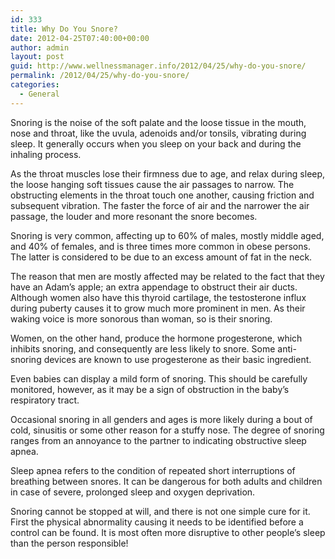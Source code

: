 ```yaml
---
id: 333
title: Why Do You Snore?
date: 2012-04-25T07:40:00+00:00
author: admin
layout: post
guid: http://www.wellnessmanager.info/2012/04/25/why-do-you-snore/
permalink: /2012/04/25/why-do-you-snore/
categories:
  - General
---
```

Snoring is the noise of the soft palate and the loose tissue in the mouth, nose and throat, like the uvula, adenoids and/or tonsils, vibrating during sleep. It generally occurs when you sleep on your back and during the inhaling process.

As the throat muscles lose their firmness due to age, and relax during sleep, the loose hanging soft tissues cause the air passages to narrow. The obstructing elements in the throat touch one another, causing friction and subsequent vibration. The faster the force of air and the narrower the air passage, the louder and more resonant the snore becomes.

Snoring is very common, affecting up to 60% of males, mostly middle aged, and 40% of females, and is three times more common in obese persons. The latter is considered to be due to an excess amount of fat in the neck.

The reason that men are mostly affected may be related to the fact that they have an Adam&#8217;s apple; an extra appendage to obstruct their air ducts. Although women also have this thyroid cartilage, the testosterone influx during puberty causes it to grow much more prominent in men. As their waking voice is more sonorous than woman, so is their snoring.

Women, on the other hand, produce the hormone progesterone, which inhibits snoring, and consequently are less likely to snore. Some anti-snoring devices are known to use progesterone as their basic ingredient.

Even babies can display a mild form of snoring. This should be carefully monitored, however, as it may be a sign of obstruction in the baby&#8217;s respiratory tract.

Occasional snoring in all genders and ages is more likely during a bout of cold, sinusitis or some other reason for a stuffy nose. The degree of snoring ranges from an annoyance to the partner to indicating obstructive sleep apnea.

Sleep apnea refers to the condition of repeated short interruptions of breathing between snores. It can be dangerous for both adults and children in case of severe, prolonged sleep and oxygen deprivation.

Snoring cannot be stopped at will, and there is not one simple cure for it. First the physical abnormality causing it needs to be identified before a control can be found. It is most often more disruptive to other people&#8217;s sleep than the person responsible!